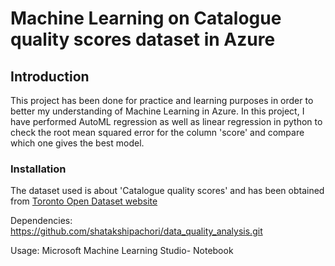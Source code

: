 #  Machine Learning on Catalogue quality scores dataset in Azure

## Introduction
This project has been done for practice and learning purposes in order to better my understanding of Machine Learning in Azure. 
In this project, I have performed AutoML regression as well as linear regression in python to check the root mean squared error for the column 'score' and compare which one gives the best model.

### Installation
The dataset used is about 'Catalogue quality scores' and has been obtained from [Toronto Open Dataset website](https://open.toronto.ca/dataset/catalogue-quality-scores/)

Dependencies: https://github.com/shatakshipachori/data_quality_analysis.git

Usage: Microsoft Machine Learning Studio- Notebook


